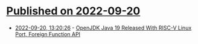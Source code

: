 # [Published on 2022-09-20](index.md)

* [2022-09-20, 13:20:26](https://lobste.rs/s/hfycar/openjdk_java_19_released_with_risc_v_linux) - [OpenJDK Java 19 Released With RISC-V Linux Port, Foreign Function API](https://www.phoronix.com/news/OpenJDK-Java-19-Released)
